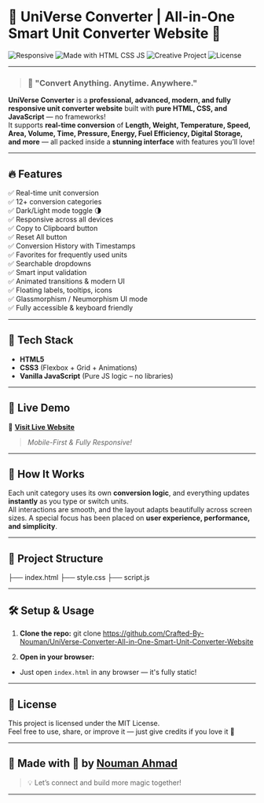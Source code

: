 # 🌌 UniVerse Converter | All-in-One Smart Unit Converter Website 🚀

![Responsive](https://img.shields.io/badge/Fully-Responsive-00c896?style=for-the-badge&logo=responsive&logoColor=white)
![Made with HTML CSS JS](https://img.shields.io/badge/Made%20with-HTML%2C%20CSS%2C%20JS-orange?style=for-the-badge&logo=codeigniter)
![Creative Project](https://img.shields.io/badge/Super%20Creative-Yes-blueviolet?style=for-the-badge)
![License](https://img.shields.io/github/license/yourusername/universe-converter?style=for-the-badge)

---

> ### 💬 **"Convert Anything. Anytime. Anywhere."**

**UniVerse Converter** is a **professional, advanced, modern, and fully responsive unit converter website** built with **pure HTML, CSS, and JavaScript** — no frameworks!  
It supports **real-time conversion** of **Length, Weight, Temperature, Speed, Area, Volume, Time, Pressure, Energy, Fuel Efficiency, Digital Storage, and more** — all packed inside a **stunning interface** with features you’ll love!

---

## 🔥 Features

✅ Real-time unit conversion  
✅ 12+ conversion categories  
✅ Dark/Light mode toggle 🌗  
✅ Responsive across all devices  
✅ Copy to Clipboard button  
✅ Reset All button  
✅ Conversion History with Timestamps  
✅ Favorites for frequently used units  
✅ Searchable dropdowns  
✅ Smart input validation  
✅ Animated transitions & modern UI  
✅ Floating labels, tooltips, icons  
✅ Glassmorphism / Neumorphism UI mode  
✅ Fully accessible & keyboard friendly  

---

## 🌈 Tech Stack

- **HTML5**
- **CSS3** (Flexbox + Grid + Animations)
- **Vanilla JavaScript** (Pure JS logic – no libraries)

---
 

## 🚀 Live Demo

🔗 **[Visit Live Website](https://github.com/Crafted-By-Nouman/UniVerse-Converter-All-in-One-Smart-Unit-Converter-Website)**

> _*Mobile-First & Fully Responsive!*_

---

## 🧠 How It Works

Each unit category uses its own **conversion logic**, and everything updates **instantly** as you type or switch units.  
All interactions are smooth, and the layout adapts beautifully across screen sizes. A special focus has been placed on **user experience, performance, and simplicity**.

---

## 📁 Project Structure

├── index.html
├── style.css
├── script.js


---

## 🛠️ Setup & Usage

1. **Clone the repo:**
git clone https://github.com/Crafted-By-Nouman/UniVerse-Converter-All-in-One-Smart-Unit-Converter-Website


2. **Open in your browser:**
- Just open `index.html` in any browser — it's fully static!

---

## 📜 License

This project is licensed under the MIT License.  
Feel free to use, share, or improve it — just give credits if you love it 💖

---

## 🙌 Made with 💙 by [Nouman Ahmad](https://github.com/Crafted-By-Nouman)

> 💡 Let’s connect and build more magic together!

---

